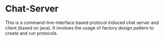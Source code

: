 # Chat-Server
This is a command-line-interface based protocol induced chat server and client (based on java).  It involves the usage of factory design pattern to create and run protocols.
